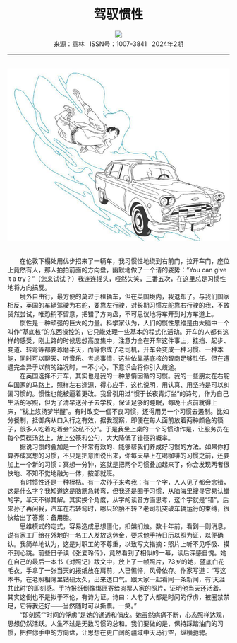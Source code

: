 # <center>驾驭惯性</center>

<div align=center><img src="https://raw.githubusercontent.com/leaguecn/magazines/main/img_authors/%d7%f7%d5%df%a3%ba%d0%a4%d5%f1%bb%aa.jpg"></div>

<center>来源：意林   ISSN号：1007-3841   2024年2期</center>

* * *

<br>![](https://raw.githubusercontent.com/leaguecn/magazines/main/img/yili20240236-1-l.jpg)

  
<br>　　在伦敦下榻处用优步招来了一辆车，我习惯性地绕到右前门，拉开车门，座位上竟然有人，那人拍拍前面的方向盘，幽默地做了一个请的姿势：“You can give it a try？”（您来试试？）我连连摇头，哑然失笑，三番五次，在这里总是习惯性地将方向搞反。  
　　境外自由行，最方便的莫过于租辆车，但在英国境内，我退却了。与我们国家相反，英国的车辆驾驶为右舵，要靠左行驶，对长期习惯左舵靠右行驶的我，不敢贸然尝试，唯恐稍不留意，把错了方向盘，不可思议地将车开到对方车道上。  
　　惯性是一种顽强的巨大的力量。科学家认为，人们的惯性思维是由大脑中一个叫作“基底核”的东西操控的，它只能处理一些基本的程式化活动。开车的人都有这样的感受，刚上路的时候思想高度集中，注意力全在开车这件事上，挂挡、起步、变道、转弯等都要琢磨半天，而等你成了老司机，开车会变成一种习惯、一种本能，同时可以聊天、听音乐、考虑事情，这些依靠基底核的智商足够胜任。但在遭遇完全异于以前的路况时，一不小心，下意识会将你引入歧途。  
　　在英国选择不开车，其实也是我的一种怠惰因循的习惯。我的一些朋友在右舵车国家的马路上，照样左右逢源，得心应手，这也说明，用认真、用坚持是可以纠偏习惯的。惯性也能被逼着更改。我曾引用过“惯于长夜青灯坐”的诗句，作为自己生活的写照，但为了清早送孙子去学校，保证足够的睡眠，每晚十点前就得上床，“枕上悠扬梦半醒”。有时改变一個不良习惯，还得用另一个习惯去遏制。比如分餐制，抵御病从口入行之有效，据我观察，即便在每人面前放着两种颜色的筷子，很多人吃着吃着会“公私不分”。于是我坐上桌的一个习惯动作是，让服务员在每个菜碟汤盆上，放上公筷和公勺，大大降低了错筷的概率。  
　　据说习惯的叠加是一个非常有效的、能够帮我们养成好习惯的方法。如果你打算养成冥想的习惯，不只是把意图说出来，你每天早上在喝咖啡的习惯之前，还要加上一个新的习惯：冥想一分钟，这就是把两个习惯叠加起来了，你会发现两者很快地、不知不觉地融为一体，按部就班。  
　　有时惯性还是一种桎梏。有一次孙子来考我：有一个字，人人见了都会念错，这是什么字？我知道这是脑筋急转弯，但我还是囿于习惯，从脑海里搜寻容易认错的字，半天不得其解。其实换个角度，从字的读音方面思考，这个字就是“错”。后来孙子再问我，汽车在右转弯时，哪只轮胎不转？老司机突破车辆运行的束缚，很快给出了答案：备用胎。  
　　思维模式的定式，容易造成思想僵化，扣槃扪烛。数十年前，看到一则消息，说有家工厂给在外地的一名工人发放退休金，要求他手持日历以照为证，以便确认。我简单地认为，这是对职工的不尊重，以致写文指摘：照片上听不见呼吸、摸不到心跳。前些日子读《张爱玲传》，竟然看到了相似的一幕，读后深感自愧。她在自己的最后一本书《对照记》跋文中，放上了一帧照片，73岁的她，蓝底白花毛衣，手拿了一张当天的报纸放在肩前，人已憔悴，风骨依存。作家写道：“写这本书，在老照相簿里钻研太久，出来透口气。跟大家一起看同一条新闻，有‘天涯共此时’的即刻感。手持报纸倒像绑匪寄给肉票人家的照片，证明他当天还活着。其实这倒也不是拟于不伦，有诗为证。诗曰：人老了大都是时间的俘虏，被圈禁禁足，它待我还好——当然随时可以撕票。一笑。”  
　　“即刻感”“时间的俘虏”是她的通透和俏皮。她虽然病痛不断，心态照样达观，思想仍然活跃。人生不过是无数习惯的总和。我们要做的是，保持踩踏油门的习惯，把控你手中的方向盘，让思想在更广阔的疆域中天马行空，纵横驰骋。
